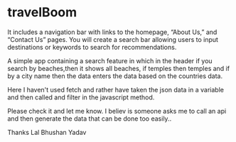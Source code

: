 # travelBoom

It includes a navigation bar with links to the homepage, “About Us,” and “Contact Us” pages. You will create a search bar allowing users to input destinations or keywords to search for recommendations.

A simple app containing a search feature in which in the header if you search by beaches,then it shows all beaches, if temples then temples and if by a city name then the data enters the data based on the countries data.

Here I haven't used fetch and rather have taken the json data in a variable and then called and filter in the javascript method.

Please check it and let me know. I believ is someone asks me to call an api and then generate the data that can be done too easily..

Thanks
Lal Bhushan Yadav
